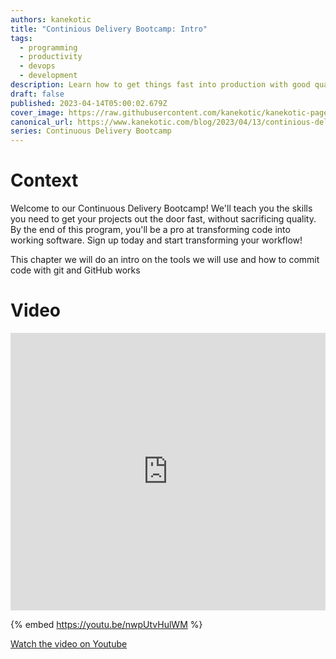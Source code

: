 ```yaml
---
authors: kanekotic
title: "Continious Delivery Bootcamp: Intro"
tags:
  - programming
  - productivity
  - devops
  - development
description: Learn how to get things fast into production with good quality
draft: false
published: 2023-04-14T05:00:02.679Z
cover_image: https://raw.githubusercontent.com/kanekotic/kanekotic-page/main/static/img/continious.png
canonical_url: https://www.kanekotic.com/blog/2023/04/13/continious-delivery-bootcamp-intro
series: Continuous Delivery Bootcamp
---
```

# ﻿Context

Welcome to our Continuous Delivery Bootcamp! We'll teach you the skills you need to get your projects out the door fast, without sacrificing quality. By the end of this program, you'll be a pro at transforming code into working software. Sign up today and start transforming your workflow! 

This chapter we will do an intro on the tools we will use and how to commit code with git and GitHub works

# Video

<iframe width="100%" height="444" src="https://www.youtube.com/embed/nwpUtvHulWM" title="YouTube video player" frameborder="0" allow="accelerometer; autoplay; clipboard-write; encrypted-media; gyroscope; picture-in-picture" allowfullscreen></iframe>

{% embed https://youtu.be/nwpUtvHulWM %}

[﻿Watch the video on Youtube](https://youtu.be/nwpUtvHulWM)